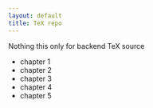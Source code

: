 ```yaml
---
layout: default
title: TeX repo
---
```


Nothing this only for backend TeX source

- chapter 1
- chapter 2
- chapter 3
- chapter 4
- chapter 5
